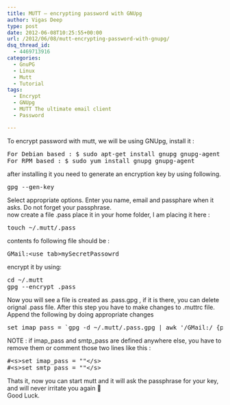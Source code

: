 ```yaml
---
title: MUTT – encrypting password with GNUpg
author: Vigas Deep
type: post
date: 2012-06-08T10:25:55+00:00
url: /2012/06/08/mutt-encrypting-password-with-gnupg/
dsq_thread_id:
  - 4469713916
categories:
  - GnuPG
  - Linux
  - Mutt
  - Tutorial
tags:
  - Encrypt
  - GNUpg
  - MUTT The ultimate email client
  - Password

---
```

To encrypt password with mutt, we will be using GNUpg, install it :

<pre>For Debian based : $ sudo apt-get install gnupg gnupg-agent
For RPM based : $ sudo yum install gnupg gnupg-agent
</pre>

after installing it you need to generate an encryption key by using following.

<pre>gpg --gen-key
</pre>

Select appropriate options. Enter you name, email and passphare when it asks. Do not forget your passphrase.  
now create a file .pass place it in your home folder, I am placing it here :

<pre>touch ~/.mutt/.pass
</pre>

contents fo following file should be :

<pre>GMail:&lt;use tab>mySecretPassowrd
</pre>

encrypt it by using:

<pre>cd ~/.mutt
gpg --encrypt .pass
</pre>

Now you will see a file is created as .pass.gpg , if it is there, you can delete orignal .pass file. After this step you have to make changes to .muttrc file. Append the following by doing appropriate changes

<pre>set imap_pass = `gpg -d ~/.mutt/.pass.gpg | awk '/GMail:/ {print $2}'`
</pre>

NOTE : if imap\_pass and smtp\_pass are defined anywhere else, you have to remove them or comment those two lines like this :

<pre>#&lt;s>set imap_pass = ""&lt;/s>
#&lt;s>set smtp_pass = ""&lt;/s>
</pre>

Thats it, now you can start mutt and it will ask the passphrase for your key, and will never irritate you again 🙂  
Good Luck.